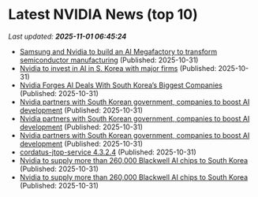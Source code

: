 # Latest NVIDIA News (top 10)
_Last updated: **2025-11-01 06:45:24**_

- [Samsung and Nvidia to build an AI Megafactory to transform semiconductor manufacturing](https://biztoc.com/x/e27529004dfcf785) (Published: 2025-10-31)
- [Nvidia to invest in AI in S. Korea with major firms](https://biztoc.com/x/2bd91d5d27b5dc3a) (Published: 2025-10-31)
- [Nvidia Forges AI Deals With South Korea’s Biggest Companies](https://biztoc.com/x/bc9de71f6e372f36) (Published: 2025-10-31)
- [Nvidia partners with South Korean government, companies to boost AI development](https://financialpost.com/pmn/nvidia-partners-with-south-korean-government-companies-to-boost-ai-development) (Published: 2025-10-31)
- [Nvidia partners with South Korean government, companies to boost AI development](https://finance.yahoo.com/news/nvidia-partners-south-korean-government-061828001.html) (Published: 2025-10-31)
- [Nvidia partners with South Korean government, companies to boost AI development](https://finance.yahoo.com/news/nvidia-partners-south-korean-government-061828861.html) (Published: 2025-10-31)
- [cordatus-jtop-service 4.3.2.4](https://pypi.org/project/cordatus-jtop-service/4.3.2.4/) (Published: 2025-10-31)
- [Nvidia to supply more than 260,000 Blackwell AI chips to South Korea](https://economictimes.indiatimes.com/tech/technology/nvidia-to-supply-more-than-260000-blackwell-ai-chips-to-south-korea/articleshow/124986397.cms) (Published: 2025-10-31)
- [Nvidia to supply more than 260,000 Blackwell AI chips to South Korea](https://biztoc.com/x/42e7439fd0f41643) (Published: 2025-10-31)
